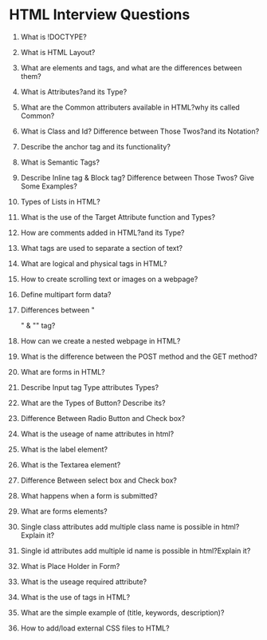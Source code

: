 # HTML Interview Questions
1. What is !DOCTYPE?

2. What is HTML Layout?

3. What are elements and tags, and what are the differences between them?

4. What is Attributes?and its Type?

5. What are the Common attributers available in HTML?why its called Common?

6. What is Class and Id? Difference between Those Twos?and its Notation?

7. Describe the anchor tag and its functionality?

8. What is Semantic Tags?

9. Describe Inline tag & Block tag? Difference between Those Twos? Give Some Examples?

10. Types of Lists in HTML? 

11. What is the use of the Target Attribute function and Types?

12. How are comments added in HTML?and its Type?

13. What tags are used to separate a section of text?

14. What are logical and physical tags in HTML?

15. How to create scrolling text or images on a webpage?

16. Define multipart form data?

17. Differences between "<div>" & "<span>" tag?

18. How can we create a nested webpage in HTML?

19. What is the difference between the POST method and the GET method?

20. What are forms in HTML?

21. Describe Input tag Type attributes Types?

22. What are the Types of Button? Describe its?

23. Difference Between Radio Button and Check box?

24. What is the useage of name attributes in html?

25. What is the label element?

26. What is the Textarea element?

27. Difference Between select box and Check box?

28. What happens when a form is submitted?

29. What are forms elements?
30. Single class attributes add multiple class name is possible in html?Explain it?
31. Single id attributes add multiple id name is possible in html?Explain it?
32. What is Place Holder in Form?
33. What is the useage required attribute?
34. What is the use of <meta> tags in HTML?
35. What are the simple example of <meta> (title, keywords, description)?
36. How to add/load external CSS files to HTML?





